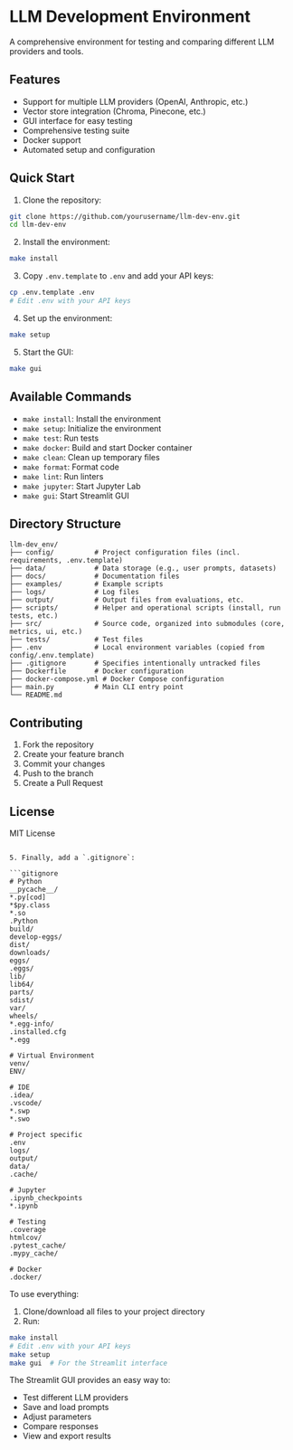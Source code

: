 # LLM Development Environment

A comprehensive environment for testing and comparing different LLM providers and tools.

## Features

- Support for multiple LLM providers (OpenAI, Anthropic, etc.)
- Vector store integration (Chroma, Pinecone, etc.)
- GUI interface for easy testing
- Comprehensive testing suite
- Docker support
- Automated setup and configuration

## Quick Start

1. Clone the repository:
```bash
git clone https://github.com/yourusername/llm-dev-env.git
cd llm-dev-env
```

2. Install the environment:
```bash
make install
```

3. Copy `.env.template` to `.env` and add your API keys:
```bash
cp .env.template .env
# Edit .env with your API keys
```

4. Set up the environment:
```bash
make setup
```

5. Start the GUI:
```bash
make gui
```

## Available Commands

- `make install`: Install the environment
- `make setup`: Initialize the environment
- `make test`: Run tests
- `make docker`: Build and start Docker container
- `make clean`: Clean up temporary files
- `make format`: Format code
- `make lint`: Run linters
- `make jupyter`: Start Jupyter Lab
- `make gui`: Start Streamlit GUI

## Directory Structure

```
llm-dev_env/
├── config/          # Project configuration files (incl. requirements, .env.template)
├── data/            # Data storage (e.g., user prompts, datasets)
├── docs/            # Documentation files
├── examples/        # Example scripts
├── logs/            # Log files
├── output/          # Output files from evaluations, etc.
├── scripts/         # Helper and operational scripts (install, run tests, etc.)
├── src/             # Source code, organized into submodules (core, metrics, ui, etc.)
├── tests/           # Test files
├── .env             # Local environment variables (copied from config/.env.template)
├── .gitignore       # Specifies intentionally untracked files
├── Dockerfile       # Docker configuration
├── docker-compose.yml # Docker Compose configuration
├── main.py          # Main CLI entry point
└── README.md
```

## Contributing

1. Fork the repository
2. Create your feature branch
3. Commit your changes
4. Push to the branch
5. Create a Pull Request

## License

MIT License
```

5. Finally, add a `.gitignore`:

```gitignore
# Python
__pycache__/
*.py[cod]
*$py.class
*.so
.Python
build/
develop-eggs/
dist/
downloads/
eggs/
.eggs/
lib/
lib64/
parts/
sdist/
var/
wheels/
*.egg-info/
.installed.cfg
*.egg

# Virtual Environment
venv/
ENV/

# IDE
.idea/
.vscode/
*.swp
*.swo

# Project specific
.env
logs/
output/
data/
.cache/

# Jupyter
.ipynb_checkpoints
*.ipynb

# Testing
.coverage
htmlcov/
.pytest_cache/
.mypy_cache/

# Docker
.docker/
```

To use everything:

1. Clone/download all files to your project directory
2. Run:
```bash
make install
# Edit .env with your API keys
make setup
make gui  # For the Streamlit interface
```

The Streamlit GUI provides an easy way to:
- Test different LLM providers
- Save and load prompts
- Adjust parameters
- Compare responses
- View and export results